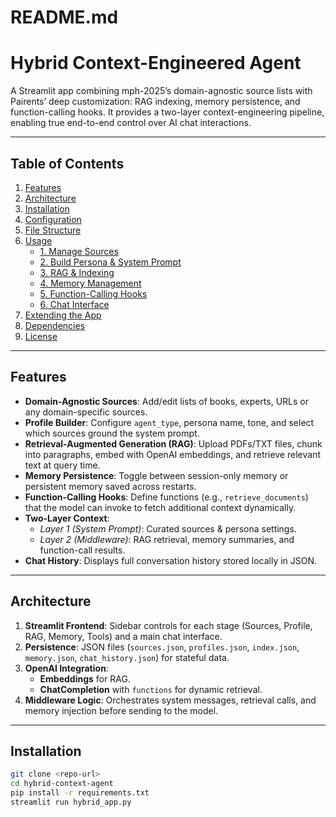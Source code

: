 # README.md

# Hybrid Context-Engineered Agent

A Streamlit app combining mph-2025’s domain-agnostic source lists with Pairents’ deep customization: RAG indexing, memory persistence, and function-calling hooks. It provides a two-layer context-engineering pipeline, enabling true end-to-end control over AI chat interactions.

---

## Table of Contents
1. [Features](#features)  
2. [Architecture](#architecture)  
3. [Installation](#installation)  
4. [Configuration](#configuration)  
5. [File Structure](#file-structure)  
6. [Usage](#usage)  
   - [1. Manage Sources](#1-manage-sources)  
   - [2. Build Persona & System Prompt](#2-build-persona--system-prompt)  
   - [3. RAG & Indexing](#3-rag--indexing)  
   - [4. Memory Management](#4-memory-management)  
   - [5. Function-Calling Hooks](#5-function-calling-hooks)  
   - [6. Chat Interface](#6-chat-interface)  
7. [Extending the App](#extending-the-app)  
8. [Dependencies](#dependencies)  
9. [License](#license)  

---

## Features

- **Domain-Agnostic Sources**: Add/edit lists of books, experts, URLs or any domain-specific sources.  
- **Profile Builder**: Configure `agent_type`, persona name, tone, and select which sources ground the system prompt.  
- **Retrieval-Augmented Generation (RAG)**: Upload PDFs/TXT files, chunk into paragraphs, embed with OpenAI embeddings, and retrieve relevant text at query time.  
- **Memory Persistence**: Toggle between session-only memory or persistent memory saved across restarts.  
- **Function-Calling Hooks**: Define functions (e.g., `retrieve_documents`) that the model can invoke to fetch additional context dynamically.  
- **Two-Layer Context**:  
  - *Layer 1 (System Prompt)*: Curated sources & persona settings.  
  - *Layer 2 (Middleware)*: RAG retrieval, memory summaries, and function-call results.  
- **Chat History**: Displays full conversation history stored locally in JSON.  

---

## Architecture

1. **Streamlit Frontend**: Sidebar controls for each stage (Sources, Profile, RAG, Memory, Tools) and a main chat interface.  
2. **Persistence**: JSON files (`sources.json`, `profiles.json`, `index.json`, `memory.json`, `chat_history.json`) for stateful data.  
3. **OpenAI Integration**:  
   - **Embeddings** for RAG.  
   - **ChatCompletion** with `functions` for dynamic retrieval.  
4. **Middleware Logic**: Orchestrates system messages, retrieval calls, and memory injection before sending to the model.  

---

## Installation

```bash
git clone <repo-url>
cd hybrid-context-agent
pip install -r requirements.txt
streamlit run hybrid_app.py
